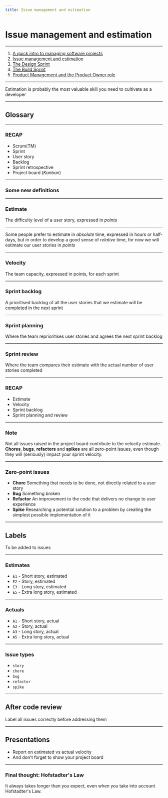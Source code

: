 ```yaml
---
title: Issue management and estimation
---
```


# Issue management and estimation

---

1. [A quick intro to managing software projects](../proj-mgmt)
2. [Issue management and estimation](../estimation)
3. [The Design Sprint](../design-sprint)
4. [The Build Sprint](../build-sprint)
5. [Product Management and the Product Owner role](../prod-mgmt)

---

Estimation is probably the most valuable skill you need to cultivate as a developer

---

## Glossary

---

### RECAP

- Scrum(TM)
- Sprint
- User story
- Backlog
- Sprint retrospective
- Project board (_Kanban_)

---

### Some new definitions

---

### Estimate

The difficulty level of a user story, expressed in _points_

---

Some people prefer to estimate in _absolute_ time, expressed in hours or half-days, but in order to develop a good sense of _relative_ time, for now we will estimate our user stories in _points_

---

### Velocity

The team capacity, expressed in points, for each sprint

---

### Sprint backlog

A prioritised backlog of all the user stories that we estimate will be completed in the next sprint

---

### Sprint planning

Where the team reprioritises user stories and agrees the next sprint backlog

---

### Sprint review

Where the team compares their estimate with the actual number of user stories completed

---

### RECAP

- Estimate
- Velocity
- Sprint backlog
- Sprint planning and review

---

### Note

Not all issues raised in the project board contribute to the velocity estimate. **Chores**, **bugs**, **refactors** and **spikes** are all zero-point issues, even though they will (seriously) impact your sprint velocity.

---

### Zero-point issues

- **Chore** Something that needs to be done, not directly related to a user story
- **Bug** Something broken
- **Refactor** An improvement to the code that delivers no change to user experience
- **Spike** Researching a potential solution to a problem by creating the simplest possible implementation of it

---

## Labels

To be added to issues

---

### Estimates

- `E1` - Short story, estimated
- `E2` - Story, estimated
- `E3` - Long story, estimated
- `E5` - Extra long story, estimated

---

### Actuals

- `A1` - Short story, actual
- `A2` - Story, actual
- `A3` - Long story, actual
- `A5` - Extra long story, actual

---

### Issue types

- `story`
- `chore`
- `bug`
- `refactor`
- `spike`

---

## After code review

Label all issues correctly before addressing them

---

## Presentations

- Report on estimated vs actual velocity
- And don't forget to show your project board

---

### Final thought: Hofstadter's Law

It always takes longer than you expect, even when you take into account Hofstadter's Law.
